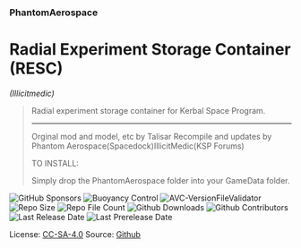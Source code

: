 ### PhantomAerospace
# Radial Experiment Storage Container (RESC)
*(Illicitmedic)*

> Radial experiment storage container for Kerbal Space Program.
>
> ***
>
> Orginal mod and model, etc by Talisar
> Recompile and updates by Phantom Aerospace(Spacedock)IllicitMedic(KSP Forums)
>
> 
>
> TO INSTALL:
>
> Simply drop the PhantomAerospace folder into your GameData folder.

![GitHub Sponsors](https://img.shields.io/github/sponsors/zer0Kerbal?color=purple&label=Github%20Sponsors&style=social)
![Buoyancy Control](https://img.shields.io/github/v/release/zer0Kerbal/RadialExperimentStorageContainer?include_prereleases?style=plastic)
![AVC-VersionFileValidator](https://github.com/zer0Kerbal/RadialExperimentStorageContainer/actions/workflows/AVC-VersionFileValidator.yml/badge.svg?branch=main "https://github.com/zer0Kerbal/RadialExperimentStorageContainer/actions/workflows/AVC-VersionFileValidator.yml" )
![Repo Size](https://img.shields.io/github/repo-size/zer0Kerbal/RadialExperimentStorageContainer?style=plastic)
![Repo File Count](https://img.shields.io/github/directory-file-count/zer0Kerbal/RadialExperimentStorageContainer/)
![Github Downloads](https://img.shields.io/github/downloads/zer0Kerbal/RadialExperimentStorageContainer/total)
![Github Contributors](https://img.shields.io/github/contributors/zer0kerbal/RadialExperimentStorageContainer?style=plastic)
![Last Release Date](https://img.shields.io/github/release-date/zer0kerbal/RadialExperimentStorageContainer?style=plastic)
![Last Prerelease Date](https://img.shields.io/github/release-date-pre/zer0kerbal/RadialExperimentStorageContainer?style=plastic)

License: [CC-SA-4.0](https://)
Source: [Github](https://github.com/zer0Kerbal/RadialExperimentStorageContainer "GitHub")

